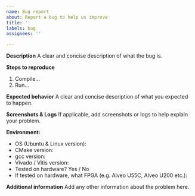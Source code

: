 ```yaml
---
name: Bug report
about: Report a bug to help us improve
title: ''
labels: bug
assignees: ''

---
```


**Description**
A clear and concise description of what the bug is.

**Steps to reproduce**
1. Compile...
2. Run...

**Expected behavior**
A clear and concise description of what you expected to happen.

**Screenshots & Logs**
If applicable, add screenshots or logs to help explain your problem.

**Environment:**
 - OS (Ubuntu & Linux version): 
 - CMake version:
 - gcc version:
 - Vivado / Vitis version:
 - Tested on hardware? Yes / No
 - If tested on hardware, what FPGA (e.g. Alveo U55C, Alveo U200 etc.):

**Additional information**
Add any other information about the problem here.
